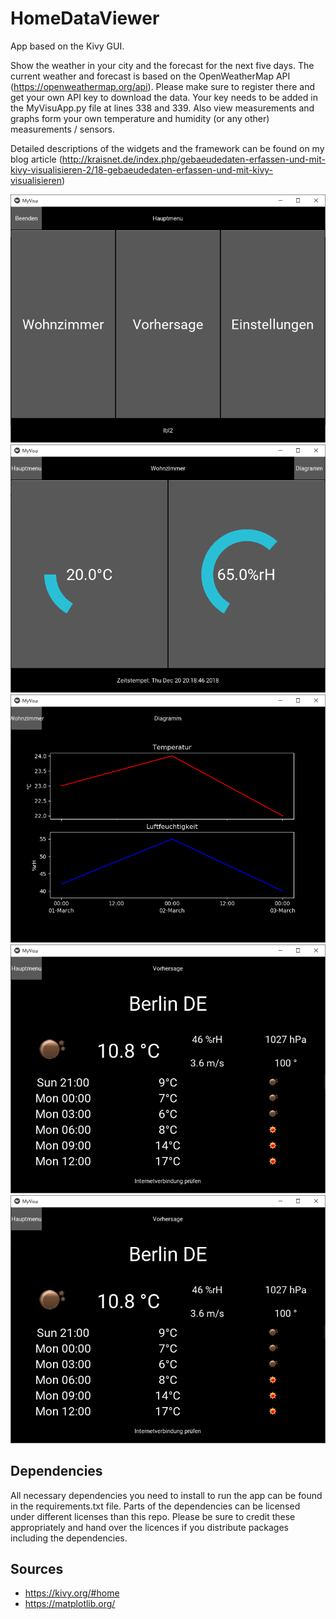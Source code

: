 # HomeDataViewer
App based on the Kivy GUI.

Show the weather in your city and the forecast for the next five days. The current weather and forecast is based on the OpenWeatherMap API (https://openweathermap.org/api). Please make sure to register there and get your own API key to download the data. Your key needs to be added in the MyVisuApp.py file at lines 338 and 339.
Also view measurements and graphs form your own temperature and humidity (or any other) measurements / sensors.

Detailed descriptions of the widgets and the framework can be found on my blog article (http://kraisnet.de/index.php/gebaeudedaten-erfassen-und-mit-kivy-visualisieren-2/18-gebaeudedaten-erfassen-und-mit-kivy-visualisieren)

![Screenshot 1](https://github.com/HaikoKrais/HomeDataViewer/blob/master/screenshot1.png)
![Screenshot 2](https://github.com/HaikoKrais/HomeDataViewer/blob/master/screenshot2.png)
![Screenshot 3](https://github.com/HaikoKrais/HomeDataViewer/blob/master/screenshot3.png)
![Screenshot 4](https://github.com/HaikoKrais/HomeDataViewer/blob/master/screenshot4.png)
![Screenshot 5](https://github.com/HaikoKrais/HomeDataViewer/blob/master/screenshot5.png)

## Dependencies
All necessary dependencies you need to install to run the app can be found in the requirements.txt file.
Parts of the dependencies can be licensed under different licenses than this repo. Please be sure to credit these appropriately and hand over the licences if you distribute packages including the dependencies.

## Sources
* https://kivy.org/#home
* https://matplotlib.org/
